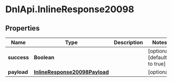 # DnlApi.InlineResponse20098

## Properties
Name | Type | Description | Notes
------------ | ------------- | ------------- | -------------
**success** | **Boolean** |  | [optional] [default to true]
**payload** | [**InlineResponse20098Payload**](InlineResponse20098Payload.md) |  | [optional] 


